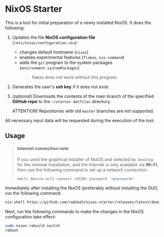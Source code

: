 # NixOS Starter

This is a tool for initial preparation of a newly installed NixOS. It does the following:

1. Updates the file **NixOS configuration file** (`/etc/nixos/configuration.nix`):
     - changes default hostname (`nixos`)
     - enables experimental features (`flakes`, `nix-command`)
     - adds the `git` program to the system packages (`environment.systemPackages`)
       > flakes does not work without this program

1. Generates the user's **ssh key** if it does not exist

1. _(optional)_ Downloads the contents of the main branch of the specified **GitHub repo** to the
   `~/starter-dotfiles` directory.

   ATTENTION! Repositories with old `master` branches are not supported.

All necessary input data will be requested during the execution of the tool.

## Usage

> #### Internet connection note
>
> If you used the graphical installer of NixOS and selected `No Desktop` for the minimal installation,
> and the Internet is only available via **Wi-Fi**, then use the following command to set up a network connection:
>
> ```bash
> nmcli device wifi connect <SSID> password '<password>'
> ```

Immediately after installing the NixOS (preferably without installing the GUI), run the following command:

```bash
nix-shell https://github.com/radimih/nixos-starter/releases/latest/download/starter.tgz
```

Next, run the following commands to make the changes in the NixOS configuration take effect:

```bash
sudo nixos-rebuild switch
reboot
```

